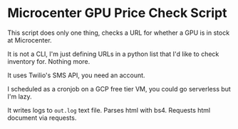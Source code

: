 # Microcenter GPU Price Check Script
This script does only one thing, checks a URL for whether a GPU is in stock at Microcenter.

It is not a CLI, I'm just defining URLs in a python list that I'd like to check inventory for. Nothing more.

It uses Twilio's SMS API, you need an account.

I scheduled as a cronjob on a GCP free tier VM, you could go serverless but I'm lazy.

It writes logs to `out.log` text file. Parses html with bs4. Requests html document via requests.